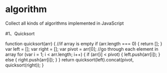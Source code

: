 # algorithm
Collect all kinds of algorithms implemented in JavaScript

#1、Quicksort

function quicksort(arr) {
    //if array is empty
    if (arr.length === 0) {
        return [];
    }
    var left = [];
    var right = [];
    var pivot = arr[0];
    //go through each element in array
    for (var i = 1; i < arr.length; i++) {
        if (arr[i] < pivot) {
            left.push(arr[i]);
        } else {
            right.push(arr[i]);
        }
    }
    return quicksort(left).concat(pivot, quicksort(right));
}

